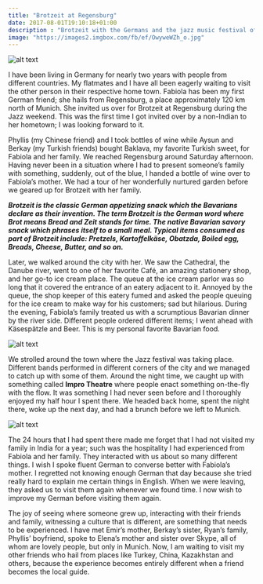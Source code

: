 ```yaml
---
title: "Brotzeit at Regensburg"
date: 2017-08-01T19:10:18+01:00
description : "Brotzeit with the Germans and the jazz music festival of Regensburg"
image: "https://images2.imgbox.com/fb/ef/OwyweWZh_o.jpg"
---
```


![alt text](https://images2.imgbox.com/4e/e9/wGi6BwWF_o.jpg "Danube river, Regensburg")

I have been living in Germany for nearly two years with people from different countries. My flatmates and I have all been eagerly waiting to visit the other person in their respective home town. Fabiola has been my first German friend; she hails from Regensburg, a place approximately 120 km north of Munich. She invited us over for Brotzeit at Regensburg during the Jazz weekend. This was the first time I got invited over by a non-Indian to her hometown; I was looking forward to it.

Phyllis (my Chinese friend) and I took bottles of wine while Aysun and Berkay (my Turkish friends) bought Baklava, my favorite Turkish sweet, for Fabiola and her family. We reached Regensburg around Saturday afternoon. Having never been in a situation where I had to present someone’s family with something, suddenly, out of the blue, I handed a bottle of wine over to Fabiola’s mother. We had a tour of her wonderfully nurtured garden before we geared up for Brotzeit with her family.

__*Brotzeit is the classic German appetizing snack which the Bavarians declare as their invention. The term Brotzeit is the German word where Brot means Bread and Zeit stands for time. The native Bavarian savory snack which phrases itself to a small meal. Typical items consumed as part of Brotzeit include: Pretzels, Kartoffelkäse, Obatzda, Boiled egg, Breads, Cheese, Butter, and so on.*__

Later, we walked around the city with her. We saw the Cathedral, the Danube river, went to one of her favorite Café, an amazing stationery shop, and her go-to ice cream place. The queue at the ice cream parlor was so long that it covered the entrance of an eatery adjacent to it. Annoyed by the queue, the shop keeper of this eatery fumed and asked the people queuing for the ice cream to make way for his customers; sad but hilarious. During the evening, Fabiola’s family treated us with a scrumptious Bavarian dinner by the river side. Different people ordered different items; I went ahead with Käsespätzle and Beer. This is my personal favorite Bavarian food.

![alt text](https://i.imgur.com/0KNO1aw.jpg "Jazz music festival, Regensburg")

We strolled around the town where the Jazz festival was taking place. Different bands performed in different corners of the city and we managed to catch up with some of them. Around the night time, we caught up with something called __Impro Theatre__ where people enact something on-the-fly with the flow. It was something I had never seen before and I thoroughly enjoyed my half hour I spent there. We headed back home, spent the night there, woke up the next day, and had a brunch before we left to Munich.

![alt text](https://i.imgur.com/6B5a76n.jpg "Impro theatre, Regensburg")

The 24 hours that I had spent there made me forget that I had not visited my family in India for a year; such was the hospitality I had experienced from Fabiola and her family. They interacted with us about so many different things. I wish I spoke fluent German to converse better with Fabiola’s mother. I regretted not knowing enough German that day because she tried really hard to explain me certain things in English. When we were leaving, they asked us to visit them again whenever we found time. I now wish to improve my German before visiting them again.

The joy of seeing where someone grew up, interacting with their friends and family, witnessing a culture that is different, are something that needs to be experienced. I have met Emir’s mother, Berkay’s sister, Ryan’s family, Phyllis’ boyfriend, spoke to Elena’s mother and sister over Skype, all of whom are lovely people, but only in Munich. Now, I am waiting to visit my other friends who hail from places like Turkey, China, Kazakhstan and others, because the experience becomes entirely different when a friend becomes the local guide.